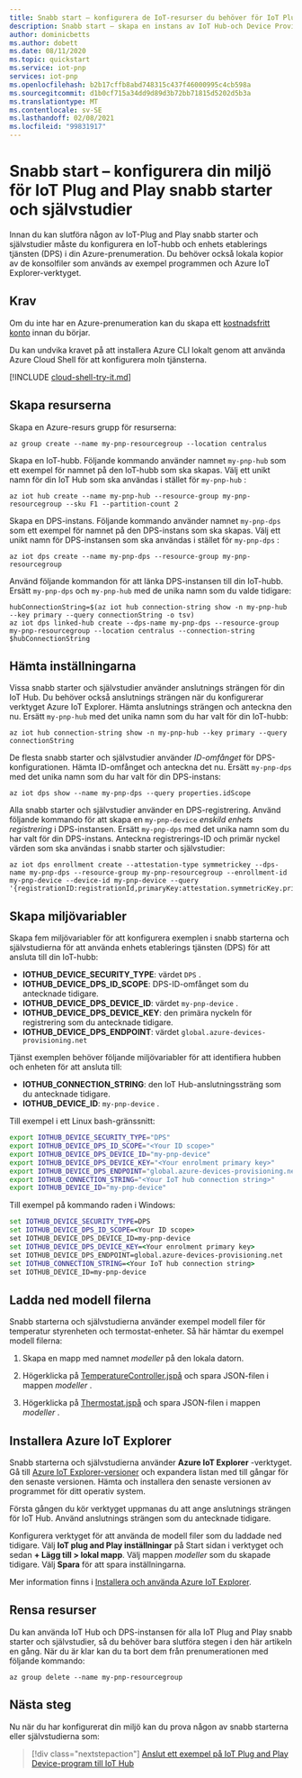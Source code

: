 ```yaml
---
title: Snabb start – konfigurera de IoT-resurser du behöver för IoT Plug and Play | Microsoft Docs
description: Snabb start – skapa en instans av IoT Hub-och Device Provisioning-tjänsten som ska användas med IoT-Plug and Play snabb starter och självstudier.
author: dominicbetts
ms.author: dobett
ms.date: 08/11/2020
ms.topic: quickstart
ms.service: iot-pnp
services: iot-pnp
ms.openlocfilehash: b2b17cffb8abd748315c437f46000995c4cb598a
ms.sourcegitcommit: d1b0cf715a34dd9d89d3b72bb71815d5202d5b3a
ms.translationtype: MT
ms.contentlocale: sv-SE
ms.lasthandoff: 02/08/2021
ms.locfileid: "99831917"
---
```

# <a name="quickstart---set-up-your-environment-for-the-iot-plug-and-play-quickstarts-and-tutorials"></a>Snabb start – konfigurera din miljö för IoT Plug and Play snabb starter och självstudier

Innan du kan slutföra någon av IoT-Plug and Play snabb starter och självstudier måste du konfigurera en IoT-hubb och enhets etablerings tjänsten (DPS) i din Azure-prenumeration. Du behöver också lokala kopior av de konsolfiler som används av exempel programmen och Azure IoT Explorer-verktyget.

## <a name="prerequisites"></a>Krav

Om du inte har en Azure-prenumeration kan du skapa ett [kostnadsfritt konto](https://azure.microsoft.com/free/?WT.mc_id=A261C142F) innan du börjar.

Du kan undvika kravet på att installera Azure CLI lokalt genom att använda Azure Cloud Shell för att konfigurera moln tjänsterna.

[!INCLUDE [cloud-shell-try-it.md](../../includes/cloud-shell-try-it.md)]

## <a name="create-the-resources"></a>Skapa resurserna

Skapa en Azure-resurs grupp för resurserna:

```azurecli-interactive
az group create --name my-pnp-resourcegroup --location centralus
```

Skapa en IoT-hubb. Följande kommando använder namnet `my-pnp-hub` som ett exempel för namnet på den IoT-hubb som ska skapas. Välj ett unikt namn för din IoT Hub som ska användas i stället för `my-pnp-hub` :

```azurecli-interactive
az iot hub create --name my-pnp-hub --resource-group my-pnp-resourcegroup --sku F1 --partition-count 2
```

Skapa en DPS-instans. Följande kommando använder namnet `my-pnp-dps` som ett exempel för namnet på den DPS-instans som ska skapas. Välj ett unikt namn för DPS-instansen som ska användas i stället för `my-pnp-dps` :

```azurecli-interactive
az iot dps create --name my-pnp-dps --resource-group my-pnp-resourcegroup
```

Använd följande kommandon för att länka DPS-instansen till din IoT-hubb. Ersätt `my-pnp-dps` och `my-pnp-hub` med de unika namn som du valde tidigare:

```azurecli-interactive
hubConnectionString=$(az iot hub connection-string show -n my-pnp-hub --key primary --query connectionString -o tsv)
az iot dps linked-hub create --dps-name my-pnp-dps --resource-group my-pnp-resourcegroup --location centralus --connection-string $hubConnectionString
```

## <a name="retrieve-the-settings"></a>Hämta inställningarna

Vissa snabb starter och självstudier använder anslutnings strängen för din IoT Hub. Du behöver också anslutnings strängen när du konfigurerar verktyget Azure IoT Explorer. Hämta anslutnings strängen och anteckna den nu. Ersätt `my-pnp-hub` med det unika namn som du har valt för din IoT-hubb:

```azurecli-interactive
az iot hub connection-string show -n my-pnp-hub --key primary --query connectionString
```

De flesta snabb starter och självstudier använder *ID-omfånget* för DPS-konfigurationen. Hämta ID-omfånget och anteckna det nu. Ersätt `my-pnp-dps` med det unika namn som du har valt för din DPS-instans:

```azurecli-interactive
az iot dps show --name my-pnp-dps --query properties.idScope
```

Alla snabb starter och självstudier använder en DPS-registrering. Använd följande kommando för att skapa en `my-pnp-device` *enskild enhets registrering* i DPS-instansen. Ersätt `my-pnp-dps` med det unika namn som du har valt för din DPS-instans. Anteckna registrerings-ID och primär nyckel värden som ska användas i snabb starter och självstudier:

```azurecli-interactive
az iot dps enrollment create --attestation-type symmetrickey --dps-name my-pnp-dps --resource-group my-pnp-resourcegroup --enrollment-id my-pnp-device --device-id my-pnp-device --query '{registrationID:registrationId,primaryKey:attestation.symmetricKey.primaryKey}'
```

## <a name="create-environment-variables"></a>Skapa miljövariabler

Skapa fem miljövariabler för att konfigurera exemplen i snabb starterna och självstudierna för att använda enhets etablerings tjänsten (DPS) för att ansluta till din IoT-hubb:

* **IOTHUB_DEVICE_SECURITY_TYPE**: värdet `DPS` .
* **IOTHUB_DEVICE_DPS_ID_SCOPE**: DPS-ID-omfånget som du antecknade tidigare.
* **IOTHUB_DEVICE_DPS_DEVICE_ID**: värdet `my-pnp-device` .
* **IOTHUB_DEVICE_DPS_DEVICE_KEY**: den primära nyckeln för registrering som du antecknade tidigare.
* **IOTHUB_DEVICE_DPS_ENDPOINT**: värdet `global.azure-devices-provisioning.net`

Tjänst exemplen behöver följande miljövariabler för att identifiera hubben och enheten för att ansluta till:

* **IOTHUB_CONNECTION_STRING**: den IoT Hub-anslutningssträng som du antecknade tidigare.
* **IOTHUB_DEVICE_ID**: `my-pnp-device` .

Till exempel i ett Linux bash-gränssnitt:

```bash
export IOTHUB_DEVICE_SECURITY_TYPE="DPS"
export IOTHUB_DEVICE_DPS_ID_SCOPE="<Your ID scope>"
export IOTHUB_DEVICE_DPS_DEVICE_ID="my-pnp-device"
export IOTHUB_DEVICE_DPS_DEVICE_KEY="<Your enrolment primary key>"
export IOTHUB_DEVICE_DPS_ENDPOINT="global.azure-devices-provisioning.net"
export IOTHUB_CONNECTION_STRING="<Your IoT hub connection string>"
export IOTHUB_DEVICE_ID="my-pnp-device"
```

Till exempel på kommando raden i Windows:

```cmd
set IOTHUB_DEVICE_SECURITY_TYPE=DPS
set IOTHUB_DEVICE_DPS_ID_SCOPE=<Your ID scope>
set IOTHUB_DEVICE_DPS_DEVICE_ID=my-pnp-device
set IOTHUB_DEVICE_DPS_DEVICE_KEY=<Your enrolment primary key>
set IOTHUB_DEVICE_DPS_ENDPOINT=global.azure-devices-provisioning.net
set IOTHUB_CONNECTION_STRING=<Your IoT hub connection string>
set IOTHUB_DEVICE_ID=my-pnp-device
```

## <a name="download-the-model-files"></a>Ladda ned modell filerna

Snabb starterna och självstudierna använder exempel modell filer för temperatur styrenheten och termostat-enheter. Så här hämtar du exempel modell filerna:

1. Skapa en mapp med namnet *modeller* på den lokala datorn.

1. Högerklicka på [TemperatureController.jspå](https://raw.githubusercontent.com/Azure/opendigitaltwins-dtdl/master/DTDL/v2/samples/TemperatureController.json) och spara JSON-filen i mappen *modeller* .

1. Högerklicka på [Thermostat.jspå](https://raw.githubusercontent.com/Azure/opendigitaltwins-dtdl/master/DTDL/v2/samples/Thermostat.json) och spara JSON-filen i mappen *modeller* .

## <a name="install-the-azure-iot-explorer"></a>Installera Azure IoT Explorer

Snabb starterna och självstudierna använder **Azure IoT Explorer** -verktyget. Gå till [Azure IoT Explorer-versioner](https://github.com/Azure/azure-iot-explorer/releases) och expandera listan med till gångar för den senaste versionen. Hämta och installera den senaste versionen av programmet för ditt operativ system.

Första gången du kör verktyget uppmanas du att ange anslutnings strängen för IoT Hub. Använd anslutnings strängen som du antecknade tidigare.

Konfigurera verktyget för att använda de modell filer som du laddade ned tidigare. Välj **IoT plug and Play inställningar** på Start sidan i verktyget och sedan **+ Lägg till > lokal mapp**. Välj mappen *modeller* som du skapade tidigare. Välj **Spara** för att spara inställningarna.

Mer information finns i [Installera och använda Azure IoT Explorer](howto-use-iot-explorer.md).

## <a name="clean-up-resources"></a>Rensa resurser

Du kan använda IoT Hub och DPS-instansen för alla IoT Plug and Play snabb starter och självstudier, så du behöver bara slutföra stegen i den här artikeln en gång. När du är klar kan du ta bort dem från prenumerationen med följande kommando:

```azurecli-interactive
az group delete --name my-pnp-resourcegroup
```

## <a name="next-steps"></a>Nästa steg

Nu när du har konfigurerat din miljö kan du prova någon av snabb starterna eller självstudierna som:

> [!div class="nextstepaction"]
> [Anslut ett exempel på IoT Plug and Play Device-program till IoT Hub](quickstart-connect-device.md)

